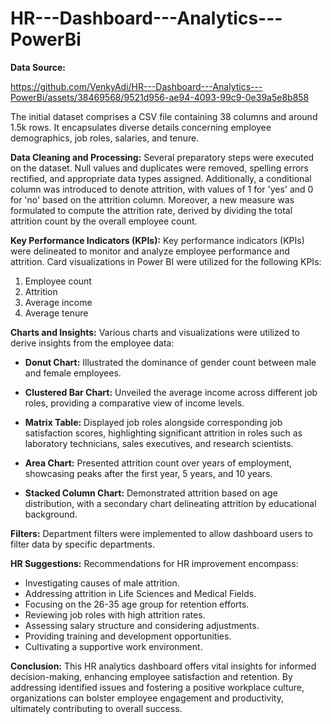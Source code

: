 # HR---Dashboard---Analytics---PowerBi
**Data Source:**

https://github.com/VenkyAdi/HR---Dashboard---Analytics---PowerBi/assets/38469568/9521d956-ae94-4093-99c9-0e39a5e8b858


The initial dataset comprises a CSV file containing 38 columns and around 1.5k rows. It encapsulates diverse details concerning employee demographics, job roles, salaries, and tenure.

**Data Cleaning and Processing:**
Several preparatory steps were executed on the dataset. Null values and duplicates were removed, spelling errors rectified, and appropriate data types assigned. Additionally, a conditional column was introduced to denote attrition, with values of 1 for 'yes' and 0 for 'no' based on the attrition column. Moreover, a new measure was formulated to compute the attrition rate, derived by dividing the total attrition count by the overall employee count.

**Key Performance Indicators (KPIs):**
Key performance indicators (KPIs) were delineated to monitor and analyze employee performance and attrition. Card visualizations in Power BI were utilized for the following KPIs:

1. Employee count
2. Attrition
3. Average income
4. Average tenure

**Charts and Insights:**
Various charts and visualizations were utilized to derive insights from the employee data:

- **Donut Chart:** Illustrated the dominance of gender count between male and female employees.
  
- **Clustered Bar Chart:** Unveiled the average income across different job roles, providing a comparative view of income levels.

- **Matrix Table:** Displayed job roles alongside corresponding job satisfaction scores, highlighting significant attrition in roles such as laboratory technicians, sales executives, and research scientists.

- **Area Chart:** Presented attrition count over years of employment, showcasing peaks after the first year, 5 years, and 10 years.

- **Stacked Column Chart:** Demonstrated attrition based on age distribution, with a secondary chart delineating attrition by educational background.

**Filters:**
Department filters were implemented to allow dashboard users to filter data by specific departments.

**HR Suggestions:**
Recommendations for HR improvement encompass:

- Investigating causes of male attrition.
- Addressing attrition in Life Sciences and Medical Fields.
- Focusing on the 26-35 age group for retention efforts.
- Reviewing job roles with high attrition rates.
- Assessing salary structure and considering adjustments.
- Providing training and development opportunities.
- Cultivating a supportive work environment.

**Conclusion:**
This HR analytics dashboard offers vital insights for informed decision-making, enhancing employee satisfaction and retention. By addressing identified issues and fostering a positive workplace culture, organizations can bolster employee engagement and productivity, ultimately contributing to overall success.

